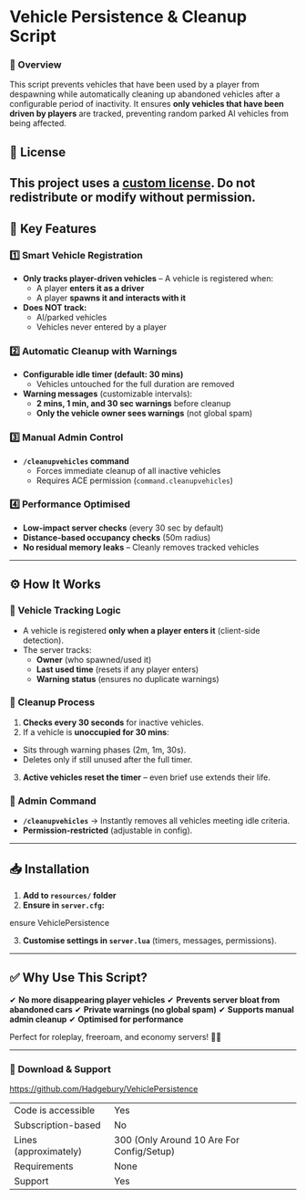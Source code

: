 # **Vehicle Persistence & Cleanup Script**

### **📌 Overview**

This script prevents vehicles that have been used by a player from despawning while automatically cleaning up abandoned vehicles after a configurable period of inactivity. It ensures **only vehicles that have been driven by players** are tracked, preventing random parked AI vehicles from being affected.

## 📜 License  
This project uses a [custom license](LICENSE.md). **Do not redistribute or modify without permission.**  
---

## **🔧 Key Features**

### **1️⃣ Smart Vehicle Registration**

* **Only tracks player-driven vehicles** – A vehicle is registered when:
  * A player **enters it as a driver**
  * A player **spawns it and interacts with it**
* **Does NOT track:**
  * AI/parked vehicles
  * Vehicles never entered by a player

### **2️⃣ Automatic Cleanup with Warnings**

* **Configurable idle timer (default: 30 mins)**
  * Vehicles untouched for the full duration are removed
* **Warning messages** (customizable intervals):
  * **2 mins, 1 min, and 30 sec warnings** before cleanup
  * **Only the vehicle owner sees warnings** (not global spam)

### **3️⃣ Manual Admin Control**

* **`/cleanupvehicles` command**
  * Forces immediate cleanup of all inactive vehicles
  * Requires ACE permission (`command.cleanupvehicles`)

### **4️⃣ Performance Optimised**

* **Low-impact server checks** (every 30 sec by default)
* **Distance-based occupancy checks** (50m radius)
* **No residual memory leaks** – Cleanly removes tracked vehicles

---

## **⚙️ How It Works**

### **🔹 Vehicle Tracking Logic**

* A vehicle is registered **only when a player enters it** (client-side detection).
* The server tracks:
  * **Owner** (who spawned/used it)
  * **Last used time** (resets if any player enters)
  * **Warning status** (ensures no duplicate warnings)

### **🔹 Cleanup Process**

1. **Checks every 30 seconds** for inactive vehicles.
2. If a vehicle is **unoccupied for 30 mins**:
  * Sits through warning phases (2m, 1m, 30s).
  * Deletes only if still unused after the full timer.
3. **Active vehicles reset the timer** – even brief use extends their life.

### **🔹 Admin Command**

* **`/cleanupvehicles`** → Instantly removes all vehicles meeting idle criteria.
* **Permission-restricted** (adjustable in config).

---

## **📥 Installation**

1. **Add to `resources/` folder**
2. **Ensure in `server.cfg`:**

ensure VehiclePersistence

3. **Customise settings in `server.lua`** (timers, messages, permissions).

---

## **✅ Why Use This Script?**

✔ **No more disappearing player vehicles**
✔ **Prevents server bloat from abandoned cars**
✔ **Private warnings (no global spam)**
✔ **Supports manual admin cleanup**
✔ **Optimised for performance**

Perfect for roleplay, freeroam, and economy servers! 🚗💨

---

### **🔗 Download & Support**
https://github.com/Hadgebury/VehiclePersistence

|                                         |                                |
|-------------------------------------|----------------------------|
| Code is accessible       | Yes               |
| Subscription-based      | No                 |
| Lines (approximately)  | 300 (Only Around 10 Are For Config/Setup)  |
| Requirements                | None      |
| Support                           | Yes                 |
